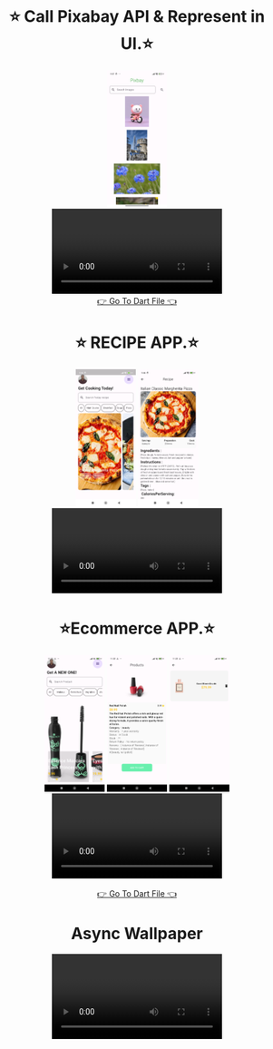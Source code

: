 <h1 align="center">⭐ Call Pixabay API & Represent in UI.⭐ </h1>
<div align="center">
  <img src="https://github.com/harshdusane2103/Api_Pixbay_Ecommrce_recipe/blob/master/pixabay.png" width=21%,height=35%,>
</div>
<div align="center">
  <video src="https://github.com/user-attachments/assets/71c6f81e-7f22-4c09-844b-f681c6241821">
</div>
<div align = "center">
<a  href="https://github.com/harshdusane2103/Api_Pixbay_Ecommrce_recipe/tree/master/lib/Pixbay">👉 Go To Dart File 👈</a>
</div>
    <h1 align="center">⭐ RECIPE APP.⭐ </h1>
<div align="center">
  <img src="https://github.com/harshdusane2103/Api_Pixbay_Ecommrce_recipe/blob/master/home.png" width=21%,height=35%,>
    <img src="https://github.com/harshdusane2103/Api_Pixbay_Ecommrce_recipe/blob/master/detail.png" width=21%,height=35%,>
</div>
<div align="center">
  <video src="https://github.com/user-attachments/assets/ad51a01e-81aa-4e58-bcf7-7c9392db8082">
</div>
<div align = "center">


  <h1 align="center">⭐Ecommerce APP.⭐ </h1>
<div align="center">
  <img src="https://github.com/harshdusane2103/Api_Pixbay_Ecommrce_recipe/blob/master/eh.png" width=21%,height=35%,>
    <img src="https://github.com/harshdusane2103/Api_Pixbay_Ecommrce_recipe/blob/master/ed.png" width=21%,height=35%,>
    <img src="https://github.com/harshdusane2103/Api_Pixbay_Ecommrce_recipe/blob/master/ec.png" width=21%,height=35%,>
</div>
<div align="center">
  <video src="https://github.com/user-attachments/assets/d5342b9b-0cc2-4893-bbc1-743dd046250e">
</div>
<div align = "center">







<a  href="https://github.com/harshdusane2103/Api_Pixbay_Ecommrce_recipe/tree/master/lib/Ecommrce">👉 Go To Dart File 👈</a>
</div>



<h1 align="center">  Async Wallpaper</h1>
<div align="center">
  <video src="https://github.com/user-attachments/assets/e3b7da5a-a306-4153-8d36-8e797ba9d5ff">
</div>



